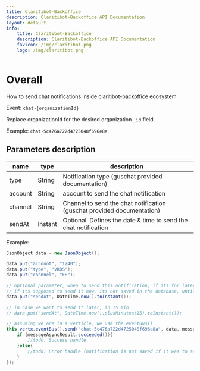 ```yaml
---
title: Claritibot-Backoffice
description: Claritibot-Backoffice API Documentation
layout: default
info:
    title: Claritibot-Backoffice
    description: Claritibot-Backoffice API Documentation
    favicon: /img/claritibot.png
    logo: /img/claritibot.png
---
```


# Overall

How to send chat notifications inside claritibot-backoffice ecosystem

Event: `chat-{organizationId}`

Replace organizationId for the desired organization `_id` field.

Example: `chat-5c476a722d4725048f696e8a`

## Parameters description

| name | type | description |
|-------|--------|---------|
| type | String | Notification type (guschat provided documentation)  |
| account | String | account to send the chat notification |
| channel | String | Channel to send the chat notification (guschat provided documentation) |
| sendAt | Instant | Optional. Defines the date & time to send the chat notification |



Example:
```java
JsonObject data = new JsonObject();

data.put("account", "1240");
data.put("type", "VRDS");
data.put("channel", "FB");

// optional parameter, when to send this notification, if its for later then its only saved in database
// if its supposed to send it now, its not saved in the database, until we get OK response from the provider.
data.put("sendAt", DateTime.now().toInstant());

// in case we want to send it later, in 15 min
// data.put("sendAt", DateTime.now().plusMinutes(15).toInstant());

// assuming we are in a verticle, we use the eventBus()
this.vertx.eventBus().send("chat-5c476a722d4725048f696e8a", data, messageAsyncResult -> {
    if (messageAsyncResult.succeeded()){
        //todo: Success handle
    }else{
        //todo: Error handle (notification is not saved if it was to send immediately)
    }
});

```
